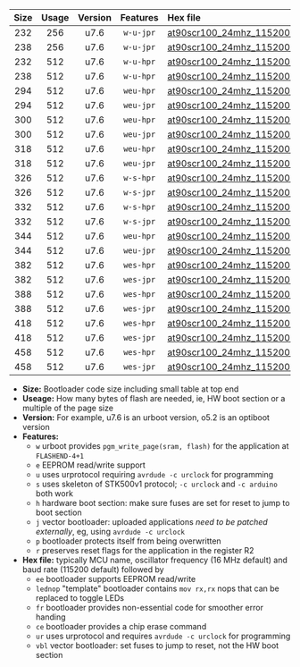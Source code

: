 |Size|Usage|Version|Features|Hex file|
|:-:|:-:|:-:|:-:|:--|
|232|256|u7.6|`w-u-jpr`|[at90scr100_24mhz_115200bps_ur_vbl.hex](https://raw.githubusercontent.com/stefanrueger/urboot/main/at90scr100_24mhz_115200bps_ur_vbl.hex)|
|238|256|u7.6|`w-u-jpr`|[at90scr100_24mhz_115200bps_lednop_ur_vbl.hex](https://raw.githubusercontent.com/stefanrueger/urboot/main/at90scr100_24mhz_115200bps_lednop_ur_vbl.hex)|
|232|512|u7.6|`w-u-hpr`|[at90scr100_24mhz_115200bps_ur.hex](https://raw.githubusercontent.com/stefanrueger/urboot/main/at90scr100_24mhz_115200bps_ur.hex)|
|238|512|u7.6|`w-u-hpr`|[at90scr100_24mhz_115200bps_lednop_ur.hex](https://raw.githubusercontent.com/stefanrueger/urboot/main/at90scr100_24mhz_115200bps_lednop_ur.hex)|
|294|512|u7.6|`weu-hpr`|[at90scr100_24mhz_115200bps_ee_ur.hex](https://raw.githubusercontent.com/stefanrueger/urboot/main/at90scr100_24mhz_115200bps_ee_ur.hex)|
|294|512|u7.6|`weu-jpr`|[at90scr100_24mhz_115200bps_ee_ur_vbl.hex](https://raw.githubusercontent.com/stefanrueger/urboot/main/at90scr100_24mhz_115200bps_ee_ur_vbl.hex)|
|300|512|u7.6|`weu-hpr`|[at90scr100_24mhz_115200bps_ee_lednop_ur.hex](https://raw.githubusercontent.com/stefanrueger/urboot/main/at90scr100_24mhz_115200bps_ee_lednop_ur.hex)|
|300|512|u7.6|`weu-jpr`|[at90scr100_24mhz_115200bps_ee_lednop_ur_vbl.hex](https://raw.githubusercontent.com/stefanrueger/urboot/main/at90scr100_24mhz_115200bps_ee_lednop_ur_vbl.hex)|
|318|512|u7.6|`weu-hpr`|[at90scr100_24mhz_115200bps_ee_lednop_fr_ur.hex](https://raw.githubusercontent.com/stefanrueger/urboot/main/at90scr100_24mhz_115200bps_ee_lednop_fr_ur.hex)|
|318|512|u7.6|`weu-jpr`|[at90scr100_24mhz_115200bps_ee_lednop_fr_ur_vbl.hex](https://raw.githubusercontent.com/stefanrueger/urboot/main/at90scr100_24mhz_115200bps_ee_lednop_fr_ur_vbl.hex)|
|326|512|u7.6|`w-s-hpr`|[at90scr100_24mhz_115200bps.hex](https://raw.githubusercontent.com/stefanrueger/urboot/main/at90scr100_24mhz_115200bps.hex)|
|326|512|u7.6|`w-s-jpr`|[at90scr100_24mhz_115200bps_vbl.hex](https://raw.githubusercontent.com/stefanrueger/urboot/main/at90scr100_24mhz_115200bps_vbl.hex)|
|332|512|u7.6|`w-s-hpr`|[at90scr100_24mhz_115200bps_lednop.hex](https://raw.githubusercontent.com/stefanrueger/urboot/main/at90scr100_24mhz_115200bps_lednop.hex)|
|332|512|u7.6|`w-s-jpr`|[at90scr100_24mhz_115200bps_lednop_vbl.hex](https://raw.githubusercontent.com/stefanrueger/urboot/main/at90scr100_24mhz_115200bps_lednop_vbl.hex)|
|344|512|u7.6|`weu-hpr`|[at90scr100_24mhz_115200bps_ee_lednop_fr_ce_ur.hex](https://raw.githubusercontent.com/stefanrueger/urboot/main/at90scr100_24mhz_115200bps_ee_lednop_fr_ce_ur.hex)|
|344|512|u7.6|`weu-jpr`|[at90scr100_24mhz_115200bps_ee_lednop_fr_ce_ur_vbl.hex](https://raw.githubusercontent.com/stefanrueger/urboot/main/at90scr100_24mhz_115200bps_ee_lednop_fr_ce_ur_vbl.hex)|
|382|512|u7.6|`wes-hpr`|[at90scr100_24mhz_115200bps_ee.hex](https://raw.githubusercontent.com/stefanrueger/urboot/main/at90scr100_24mhz_115200bps_ee.hex)|
|382|512|u7.6|`wes-jpr`|[at90scr100_24mhz_115200bps_ee_vbl.hex](https://raw.githubusercontent.com/stefanrueger/urboot/main/at90scr100_24mhz_115200bps_ee_vbl.hex)|
|388|512|u7.6|`wes-hpr`|[at90scr100_24mhz_115200bps_ee_lednop.hex](https://raw.githubusercontent.com/stefanrueger/urboot/main/at90scr100_24mhz_115200bps_ee_lednop.hex)|
|388|512|u7.6|`wes-jpr`|[at90scr100_24mhz_115200bps_ee_lednop_vbl.hex](https://raw.githubusercontent.com/stefanrueger/urboot/main/at90scr100_24mhz_115200bps_ee_lednop_vbl.hex)|
|418|512|u7.6|`wes-hpr`|[at90scr100_24mhz_115200bps_ee_lednop_fr.hex](https://raw.githubusercontent.com/stefanrueger/urboot/main/at90scr100_24mhz_115200bps_ee_lednop_fr.hex)|
|418|512|u7.6|`wes-jpr`|[at90scr100_24mhz_115200bps_ee_lednop_fr_vbl.hex](https://raw.githubusercontent.com/stefanrueger/urboot/main/at90scr100_24mhz_115200bps_ee_lednop_fr_vbl.hex)|
|458|512|u7.6|`wes-hpr`|[at90scr100_24mhz_115200bps_ee_lednop_fr_ce.hex](https://raw.githubusercontent.com/stefanrueger/urboot/main/at90scr100_24mhz_115200bps_ee_lednop_fr_ce.hex)|
|458|512|u7.6|`wes-jpr`|[at90scr100_24mhz_115200bps_ee_lednop_fr_ce_vbl.hex](https://raw.githubusercontent.com/stefanrueger/urboot/main/at90scr100_24mhz_115200bps_ee_lednop_fr_ce_vbl.hex)|

- **Size:** Bootloader code size including small table at top end
- **Useage:** How many bytes of flash are needed, ie, HW boot section or a multiple of the page size
- **Version:** For example, u7.6 is an urboot version, o5.2 is an optiboot version
- **Features:**
  + `w` urboot provides `pgm_write_page(sram, flash)` for the application at `FLASHEND-4+1`
  + `e` EEPROM read/write support
  + `u` uses urprotocol requiring `avrdude -c urclock` for programming
  + `s` uses skeleton of STK500v1 protocol; `-c urclock` and `-c arduino` both work
  + `h` hardware boot section: make sure fuses are set for reset to jump to boot section
  + `j` vector bootloader: uploaded applications *need to be patched externally*, eg, using `avrdude -c urclock`
  + `p` bootloader protects itself from being overwritten
  + `r` preserves reset flags for the application in the register R2
- **Hex file:** typically MCU name, oscillator frequency (16 MHz default) and baud rate (115200 default) followed by
  + `ee` bootloader supports EEPROM read/write
  + `lednop` "template" bootloader contains `mov rx,rx` nops that can be replaced to toggle LEDs
  + `fr` bootloader provides non-essential code for smoother error handing
  + `ce` bootloader provides a chip erase command
  + `ur` uses urprotocol and requires `avrdude -c urclock` for programming
  + `vbl` vector bootloader: set fuses to jump to reset, not the HW boot section
